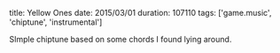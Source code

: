title: Yellow Ones
date: 2015/03/01
duration: 107110
tags: ['game.music', 'chiptune', 'instrumental']

SImple chiptune based on some chords I found lying around.

